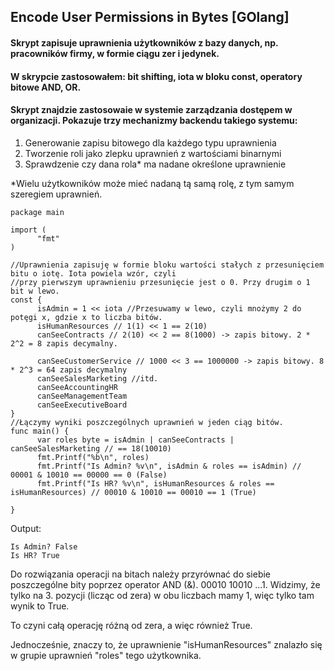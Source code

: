 ## Encode User Permissions in Bytes [GOlang]
#### Skrypt zapisuje uprawnienia użytkowników z bazy danych, np. pracowników firmy, w formie ciągu zer i jedynek.
#### W skrypcie zastosowałem: bit shifting, iota w bloku const, operatory bitowe AND, OR.
#### Skrypt znajdzie zastosowaie w systemie zarządzania dostępem w organizacji. Pokazuje trzy mechanizmy backendu takiego systemu:
1. Generowanie zapisu bitowego dla każdego typu uprawnienia
2. Tworzenie roli jako zlepku uprawnień z wartościami binarnymi
3. Sprawdzenie czy dana rola* ma nadane określone uprawnienie

*Wielu użytkowników może mieć nadaną tą samą rolę, z tym samym szeregiem uprawnień. 

```golang
package main

import (
      "fmt"
)

//Uprawnienia zapisuję w formie bloku wartości stałych z przesunięciem bitu o iotę. Iota powiela wzór, czyli
//przy pierwszym uprawnieniu przesunięcie jest o 0. Przy drugim o 1 bit w lewo.
const {
      isAdmin = 1 << iota //Przesuwamy w lewo, czyli mnożymy 2 do potęgi x, gdzie x to liczba bitów.
      isHumanResources // 1(1) << 1 == 2(10)
      canSeeContracts // 2(10) << 2 == 8(1000) -> zapis bitowy. 2 * 2^2 = 8 zapis decymalny.

      canSeeCustomerService // 1000 << 3 == 1000000 -> zapis bitowy. 8 * 2^3 = 64 zapis decymalny
      canSeeSalesMarketing //itd.
      canSeeAccountingHR
      canSeeManagementTeam
      canSeeExecutiveBoard
}
//Łączymy wyniki poszczególnych uprawnień w jeden ciąg bitów.
func main() {
      var roles byte = isAdmin | canSeeContracts | canSeeSalesMarketing // == 18(10010)
      fmt.Printf("%b\n", roles)
      fmt.Printf("Is Admin? %v\n", isAdmin & roles == isAdmin) // 00001 & 10010 == 00000 == 0 (False)
      fmt.Printf("Is HR? %v\n", isHumanResources & roles == isHumanResources) // 00010 & 10010 == 00010 == 1 (True)

}
```
Output:
```golang
Is Admin? False
Is HR? True
```
Do rozwiązania operacji na bitach należy przyrównać do siebie poszczególne bity poprzez operator AND (&).
00010
10010
...1.
Widzimy, że tylko na 3. pozycji (licząc od zera) w obu liczbach mamy 1, więc tylko tam wynik to True.

To czyni całą operację różną od zera, a więc również True.

Jednocześnie, znaczy to, że uprawnienie "isHumanResources" znalazło się w grupie uprawnień "roles" tego użytkownika.
